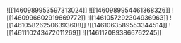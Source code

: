 ![[1460989953597313024]]
![[1460989954461368326]]
![[1460996602919669772]]
![[1461057292304936963]]
![[1461058262506393608]]
![[1461063589553344514]]
![[1461110243472011269]]
![[1461120893866762245]]
